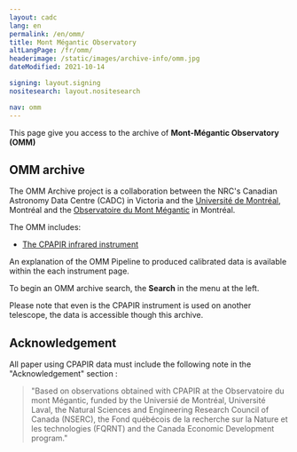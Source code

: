 ```yaml
---
layout: cadc
lang: en
permalink: /en/omm/
title: Mont Mégantic Observatory
altLangPage: /fr/omm/
headerimage: /static/images/archive-info/omm.jpg
dateModified: 2021-10-14

signing: layout.signing
nositesearch: layout.nositesearch

nav: omm
---
```


<p>This page give you access to the archive of <strong>Mont-Mégantic Observatory (OMM)</strong></p>

<h2> OMM archive </h2>

<p>
The OMM Archive project is a collaboration between the
NRC's Canadian Astronomy Data Centre (CADC) in Victoria and the 
<a rel="external" href="http://www.astro.umontreal.ca/groupe/index_en.html" class="ui-link">Université de Montréal</a>, Montréal and the
<a rel="external" href="http://omm.craq-astro.ca/index_en.php" class="ui-link">Observatoire du Mont Mégantic</a> in Montréal.
</p>

<p> The OMM includes: </p>
   
<ul>
<li><a rel="external" href="http://genesis.astro.umontreal.ca/index_en.html" class="ui-link">The CPAPIR infrared instrument</a></li>
</ul>

<p>An explanation of the OMM Pipeline to produced calibrated data is available within the each instrument page.</p>

<p> To begin an OMM archive search, the <b>Search</b> in the menu at the left.  </p>

<p> Please note that even is the CPAPIR instrument is used on another telescope, the data is accessible though this archive.</p>

<h2> Acknowledgement </h2>

<p>All paper using CPAPIR data must include the following note in the "Acknowledgement" section :</p>
<blockquote>
    "Based on observations obtained with CPAPIR at the Observatoire du mont Mégantic, funded by the Universié de Montréal, Université Laval, 
    the Natural Sciences and Engineering Research Council of Canada (NSERC), the Fond québécois de la recherche sur la Nature et les technologies (FQRNT) 
    and the Canada Economic Development program."
</blockquote>
